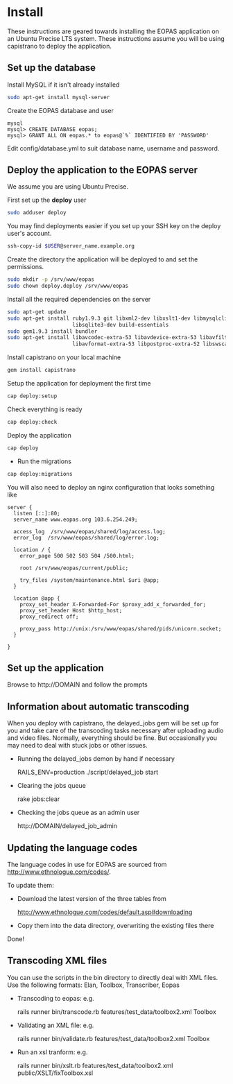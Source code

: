 

# Install

These instructions are geared towards installing the EOPAS application on an
Ubuntu Precise LTS system. These instructions assume you will be using capistrano
to deploy the application.

## Set up the database

Install MySQL if it isn't already installed

``` bash
sudo apt-get install mysql-server
```

Create the EOPAS database and user

```
mysql
mysql> CREATE DATABASE eopas;
mysql> GRANT ALL ON eopas.* to eopas@`%` IDENTIFIED BY 'PASSWORD'
```

Edit config/database.yml to suit database name, username and password.


## Deploy the application to the EOPAS server

We assume you are using Ubuntu Precise.

First set up the **deploy** user

``` bash
sudo adduser deploy
```

You may find deployments easier if you set up your SSH key on the deploy user's
account.

``` bash
ssh-copy-id $USER@server_name.example.org
```

Create the directory the application will be deployed to and set the permissions.

``` bash
sudo mkdir -p /srv/www/eopas
sudo chown deploy.deploy /srv/www/eopas
```

Install all the required dependencies on the server

``` bash
sudo apt-get update
sudo apt-get install ruby1.9.3 git libxml2-dev libxslt1-dev libmysqlclient-dev \
                     libsqlite3-dev build-essentials
sudo gem1.9.3 install bundler
sudo apt-get install libavcodec-extra-53 libavdevice-extra-53 libavfilter-extra-0 \
                     libavformat-extra-53 libpostproc-extra-52 libswscale-extra-2 libav-tools

```

Install capistrano on your local machine

``` bash
gem install capistrano
```

Setup the application for deployment the first time

``` bash
cap deploy:setup
```

Check everything is ready

``` bash
cap deploy:check
```

Deploy the application

``` bash
cap deploy
```

* Run the migrations

``` bash
cap deploy:migrations
```

You will also need to deploy an nginx configuration that looks something like
```
server {
  listen [::]:80;
  server_name www.eopas.org 103.6.254.249;

  access_log  /srv/www/eopas/shared/log/access.log;
  error_log  /srv/www/eopas/shared/log/error.log;

  location / {
    error_page 500 502 503 504 /500.html;

    root /srv/www/eopas/current/public;

    try_files /system/maintenance.html $uri @app;
  }

  location @app {
    proxy_set_header X-Forwarded-For $proxy_add_x_forwarded_for;
    proxy_set_header Host $http_host;
    proxy_redirect off;

    proxy_pass http://unix:/srv/www/eopas/shared/pids/unicorn.socket;
  }

}

```

## Set up the application


Browse to http://DOMAIN and follow the prompts


## Information about automatic transcoding


When you deploy with capistrano, the delayed\_jobs gem will be set up for you
and take care of the transcoding tasks necessary after uploading audio and video files.
Normally, everything should be fine. But occasionally you may need to deal with stuck
jobs or other issues.

* Running the delayed\_jobs demon by hand if necessary

    RAILS_ENV=production ./script/delayed_job start

* Clearing the jobs queue

    rake jobs:clear

* Checking the jobs queue as an admin user

    http://DOMAIN/delayed_job_admin


## Updating the language codes


The language codes in use for EOPAS are sourced from http://www.ethnologue.com/codes/.

To update them:

* Download the latest version of the three tables from

    http://www.ethnologue.com/codes/default.asp#downloading

* Copy them into the data directory, overwriting the existing files there

Done!


## Transcoding XML files

You can use the scripts in the bin directory to directly deal with XML files.
Use the following formats: Elan, Toolbox, Transcriber, Eopas

* Transcoding to eopas: e.g.

    rails runner bin/transcode.rb features/test_data/toolbox2.xml Toolbox

* Validating an XML file: e.g.

    rails runner bin/validate.rb features/test_data/toolbox2.xml Toolbox

* Run an xsl tranform: e.g.

    rails runner bin/xslt.rb features/test_data/toolbox2.xml public/XSLT/fixToolbox.xsl

